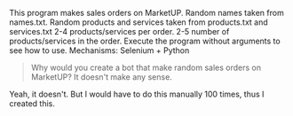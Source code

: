 This program makes sales orders on MarketUP. Random names taken from names.txt. Random products and services taken from products.txt and services.txt
2-4 products/services per order. 2-5 number of products/services in the order.
Execute the program without arguments to see how to use.
Mechanisms: Selenium + Python

> Why would you create a bot that make random sales orders on MarketUP? It doesn't make any sense.

Yeah, it doesn't. But I would have to do this manually 100 times, thus I created this.

